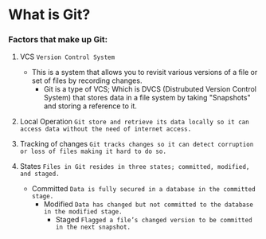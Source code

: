 # What is Git?

### Factors that make up Git:
1. VCS ```Version Control System```
      - This is a system that allows you to revisit various versions of a file or set of files by recording changes.
        - Git is a type of VCS; Which is DVCS (Distrubuted Version Control System) that stores data in a file system by taking "Snapshots" and storing a reference to it.
        
 1. Local Operation ```Git store and retrieve its data locally so it can access data without the need of internet access.```
 
 1. Tracking of changes ```Git tracks changes so it can detect corruption or loss of files making it hard to do so.```
 
 1. States ```Files in Git resides in three states; committed, modified, and staged.```
      - Committed ```Data is fully secured in a database in the committed stage.```
        - Modified ```Data has changed but not committed to the database in the modified stage.```
          - Staged ```Flagged a file’s changed version to be committed in the next snapshot.```
        

